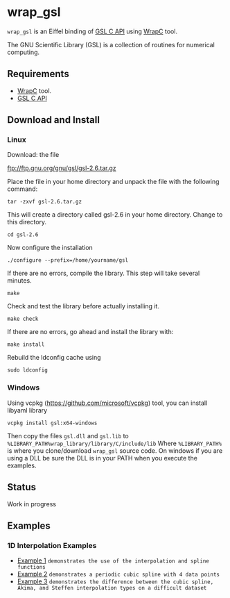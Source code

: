 # wrap_gsl
`wrap_gsl` is an Eiffel binding of [GSL C API](https://www.gnu.org/software/gsl/doc/html/index.html) 
using [WrapC](https://github.com/eiffel-wrap-c/WrapC) tool.

The GNU Scientific Library (GSL) is a collection of routines for numerical computing.


## Requirements 

*  [WrapC](https://github.com/eiffel-wrap-c/WrapC) tool.
*  [GSL C API](https://www.gnu.org/software/gsl/doc/html/index.html)


## Download and  Install

### Linux

Download: the file 

 ftp://ftp.gnu.org/gnu/gsl/gsl-2.6.tar.gz


Place the file in your home directory and unpack the file with the following command:

	tar -zxvf gsl-2.6.tar.gz	

This will create a directory called gsl-2.6 in your home directory. Change to this directory.

	cd gsl-2.6

Now configure the installation

	./configure --prefix=/home/yourname/gsl

If there are no errors, compile the library. This step will take several minutes.

	make

Check and test the library before actually installing it.

	make check

If there are no errors, go ahead and install the library with:

	make install


Rebuild the ldconfig cache using
	
	sudo ldconfig

	
### Windows

Using vcpkg (https://github.com/microsoft/vcpkg) tool, you can install libyaml library

	vcpkg install gsl:x64-windows
	
Then copy the files `gsl.dll` and `gsl.lib` to `%LIBRARY_PATH%wrap_library/library/C/include/lib`
Where `%LIBRARY_PATH%` is where you clone/download `wrap_gsl` source code.
On windows if you are using a DLL be sure the DLL is in your PATH when you execute the examples.


## Status

Work in progress


## Examples

### 1D Interpolation Examples 

* [Example 1](./examples/interpolation_examples_1d/example_1) 		`demonstrates the use of the interpolation and spline functions`
* [Example 2](./examples/interpolation_examples_1d/example_2) 		`demonstrates a periodic cubic spline with 4 data points`
* [Example 3](./examples/interpolation_examples_1d/example_3) 		`demonstrates the difference between the cubic spline, Akima, and Steffen interpolation types on a difficult dataset`

